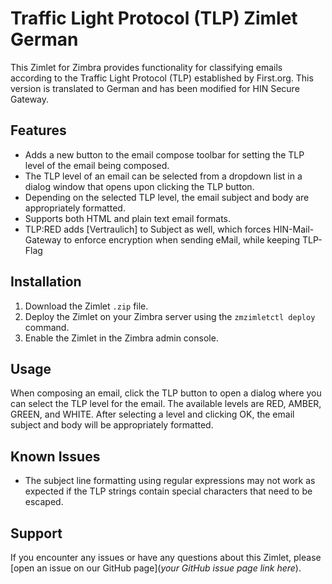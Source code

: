 # Traffic Light Protocol (TLP) Zimlet German

This Zimlet for Zimbra provides functionality for classifying emails according to the Traffic Light Protocol (TLP) established by First.org. This version is translated to German and has been modified for HIN Secure Gateway.

## Features

- Adds a new button to the email compose toolbar for setting the TLP level of the email being composed.
- The TLP level of an email can be selected from a dropdown list in a dialog window that opens upon clicking the TLP button.
- Depending on the selected TLP level, the email subject and body are appropriately formatted.
- Supports both HTML and plain text email formats.
- TLP:RED adds [Vertraulich] to Subject as well, which forces HIN-Mail-Gateway to enforce encryption when sending eMail, while keeping TLP-Flag

## Installation

1. Download the Zimlet `.zip` file.
2. Deploy the Zimlet on your Zimbra server using the `zmzimletctl deploy` command.
3. Enable the Zimlet in the Zimbra admin console.

## Usage

When composing an email, click the TLP button to open a dialog where you can select the TLP level for the email. The available levels are RED, AMBER, GREEN, and WHITE. After selecting a level and clicking OK, the email subject and body will be appropriately formatted.

## Known Issues

- The subject line formatting using regular expressions may not work as expected if the TLP strings contain special characters that need to be escaped.

## Support

If you encounter any issues or have any questions about this Zimlet, please [open an issue on our GitHub page](*your GitHub issue page link here*).

